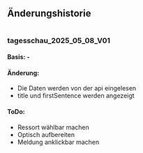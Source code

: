 ## Änderungshistorie

#
### tagesschau_2025_05_08_V01

#### Basis: -

#### Änderung:
* Die Daten werden von der api eingelesen
* title und firstSentence werden angezeigt

#### ToDo:
* Ressort wählbar machen
* Optisch aufbereiten
* Meldung anklickbar machen
